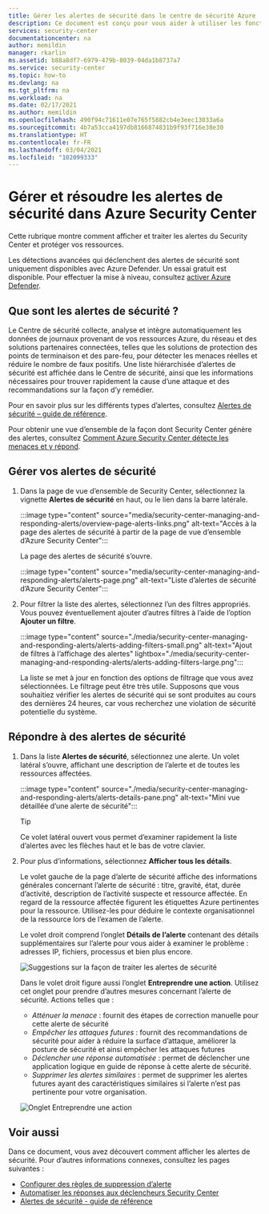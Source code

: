 ```yaml
---
title: Gérer les alertes de sécurité dans le centre de sécurité Azure | Microsoft Docs
description: Ce document est conçu pour vous aider à utiliser les fonctionnalités du Centre de sécurité Azure pour gérer et résoudre les alertes de sécurité.
services: security-center
documentationcenter: na
author: memildin
manager: rkarlin
ms.assetid: b88a8df7-6979-479b-8039-04da1b8737a7
ms.service: security-center
ms.topic: how-to
ms.devlang: na
ms.tgt_pltfrm: na
ms.workload: na
ms.date: 02/17/2021
ms.author: memildin
ms.openlocfilehash: 490f94c71611e07e765f5882cb4e3eec13033a6a
ms.sourcegitcommit: 4b7a53cca4197db8166874831b9f93f716e38e30
ms.translationtype: HT
ms.contentlocale: fr-FR
ms.lasthandoff: 03/04/2021
ms.locfileid: "102099333"
---
```

# <a name="manage-and-respond-to-security-alerts-in-azure-security-center"></a>Gérer et résoudre les alertes de sécurité dans Azure Security Center

Cette rubrique montre comment afficher et traiter les alertes du Security Center et protéger vos ressources.

Les détections avancées qui déclenchent des alertes de sécurité sont uniquement disponibles avec Azure Defender. Un essai gratuit est disponible. Pour effectuer la mise à niveau, consultez [activer Azure Defender](enable-azure-defender.md).

## <a name="what-are-security-alerts"></a>Que sont les alertes de sécurité ?
Le Centre de sécurité collecte, analyse et intègre automatiquement les données de journaux provenant de vos ressources Azure, du réseau et des solutions partenaires connectées, telles que les solutions de protection des points de terminaison et des pare-feu, pour détecter les menaces réelles et réduire le nombre de faux positifs. Une liste hiérarchisée d’alertes de sécurité est affichée dans le Centre de sécurité, ainsi que les informations nécessaires pour trouver rapidement la cause d’une attaque et des recommandations sur la façon d’y remédier.

Pour en savoir plus sur les différents types d’alertes, consultez [Alertes de sécurité – guide de référence](alerts-reference.md).

Pour obtenir une vue d’ensemble de la façon dont Security Center génère des alertes, consultez [Comment Azure Security Center détecte les menaces et y répond](security-center-alerts-overview.md).


## <a name="manage-your-security-alerts"></a>Gérer vos alertes de sécurité

1. Dans la page de vue d’ensemble de Security Center, sélectionnez la vignette **Alertes de sécurité** en haut, ou le lien dans la barre latérale.

    :::image type="content" source="media/security-center-managing-and-responding-alerts/overview-page-alerts-links.png" alt-text="Accès à la page des alertes de sécurité à partir de la page de vue d’ensemble d’Azure Security Center":::

    La page des alertes de sécurité s’ouvre.

    :::image type="content" source="media/security-center-managing-and-responding-alerts/alerts-page.png" alt-text="Liste d’alertes de sécurité d’Azure Security Center":::

1. Pour filtrer la liste des alertes, sélectionnez l’un des filtres appropriés. Vous pouvez éventuellement ajouter d’autres filtres à l’aide de l’option **Ajouter un filtre**.

    :::image type="content" source="./media/security-center-managing-and-responding-alerts/alerts-adding-filters-small.png" alt-text="Ajout de filtres à l’affichage des alertes" lightbox="./media/security-center-managing-and-responding-alerts/alerts-adding-filters-large.png":::

    La liste se met à jour en fonction des options de filtrage que vous avez sélectionnées. Le filtrage peut être très utile. Supposons que vous souhaitiez vérifier les alertes de sécurité qui se sont produites au cours des dernières 24 heures, car vous recherchez une violation de sécurité potentielle du système.


## <a name="respond-to-security-alerts"></a>Répondre à des alertes de sécurité

1. Dans la liste **Alertes de sécurité**, sélectionnez une alerte. Un volet latéral s’ouvre, affichant une description de l’alerte et de toutes les ressources affectées. 

    :::image type="content" source="./media/security-center-managing-and-responding-alerts/alerts-details-pane.png" alt-text="Mini vue détaillée d’une alerte de sécurité":::

    > [!TIP]
    > Ce volet latéral ouvert vous permet d’examiner rapidement la liste d’alertes avec les flèches haut et le bas de votre clavier.

1. Pour plus d’informations, sélectionnez **Afficher tous les détails**.

    Le volet gauche de la page d’alerte de sécurité affiche des informations générales concernant l’alerte de sécurité : titre, gravité, état, durée d’activité, description de l’activité suspecte et ressource affectée. En regard de la ressource affectée figurent les étiquettes Azure pertinentes pour la ressource. Utilisez-les pour déduire le contexte organisationnel de la ressource lors de l’examen de l’alerte.

    Le volet droit comprend l’onglet **Détails de l’alerte** contenant des détails supplémentaires sur l’alerte pour vous aider à examiner le problème : adresses IP, fichiers, processus et bien plus encore.
     
    ![Suggestions sur la façon de traiter les alertes de sécurité](./media/security-center-managing-and-responding-alerts/security-center-alert-remediate.png)

    Dans le volet droit figure aussi l’onglet **Entreprendre une action**. Utilisez cet onglet pour prendre d’autres mesures concernant l’alerte de sécurité. Actions telles que :
    - *Atténuer la menace* : fournit des étapes de correction manuelle pour cette alerte de sécurité
    - *Empêcher les attaques futures* : fournit des recommandations de sécurité pour aider à réduire la surface d’attaque, améliorer la posture de sécurité et ainsi empêcher les attaques futures
    - *Déclencher une réponse automatisée* : permet de déclencher une application logique en guide de réponse à cette alerte de sécurité.
    - *Supprimer les alertes similaires* : permet de supprimer les alertes futures ayant des caractéristiques similaires si l’alerte n’est pas pertinente pour votre organisation.

    ![Onglet Entreprendre une action](./media/security-center-managing-and-responding-alerts/alert-take-action.png)




## <a name="see-also"></a>Voir aussi

Dans ce document, vous avez découvert comment afficher les alertes de sécurité. Pour d’autres informations connexes, consultez les pages suivantes :

- [Configurer des règles de suppression d’alerte](alerts-suppression-rules.md)
- [Automatiser les réponses aux déclencheurs Security Center](workflow-automation.md)
- [Alertes de sécurité - guide de référence](alerts-reference.md)
